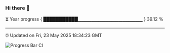 ### Hi there 👋

⏳ Year progress { ███████████▁▁▁▁▁▁▁▁▁▁▁▁▁▁▁▁▁▁▁ } 39.12 %

---

⏰ Updated on Fri, 23 May 2025 18:34:23 GMT

![Progress Bar CI](https://github.com/DhruviPatel157/GitHub-Actions-Demo/workflows/Progress%20Bar%20CI/badge.svg)
